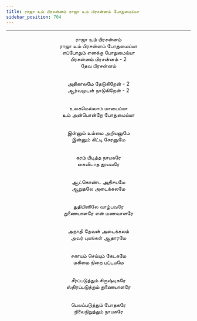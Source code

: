 ```yaml
---
title: ராஜா உம் பிரசன்னம் ராஜா உம் பிரசன்னம் போதுமைய்யா
sidebar_position: 704
---
```


---
<center>
ராஜா உம் பிரசன்னம்<br/>
ராஜா உம் பிரசன்னம் போதுமைய்யா<br/>
எப்போதும் எனக்கு போதுமைய்யா<br/>
பிரசன்னம் பிரசன்னம்  - 2<br/>
தேவ பிரசன்னம்<br/><br/>

அதிகாலமே தேடுகிறேன் - 2<br/>
ஆர்வமுடன் நாடுகிறேன்   - 2<br/><br/>

உலகமெல்லாம் மாயைய்யா<br/>
உம் அன்பொன்றே போதுமைய்யா<br/><br/>

இன்னும் உம்மை அறியனுமே<br/>
இன்னும் கிட்டி சேரனுமே<br/><br/>

கரம் பிடித்த நாயகரே<br/>
கைவிடாத தூயவரே<br/><br/>

ஆட்கொண்ட அதிசயமே<br/>
ஆறுதலே அடைக்கலமே<br/><br/>

துதியினிலே வாழ்பவரே<br/>
துணையாளரே என் மணவாளரே<br/><br/>

அநாதி தேவன் அடைக்கலம்<br/>
அவர் புயங்கள் ஆதாரமே<br/><br/>

சகாயம் செய்யும் கேடகமே<br/>
மகிமை நிறை பட்டயமே<br/><br/>

சீர்ப்படுத்தும் சிருஷ்டிகரே<br/>
ஸ்திரப்படுத்தும் துணையாளரே<br/><br/>

பெலப்படுத்தும் போதகரே<br/>
நிலைநிறுத்தும் நாயகரே
</center>